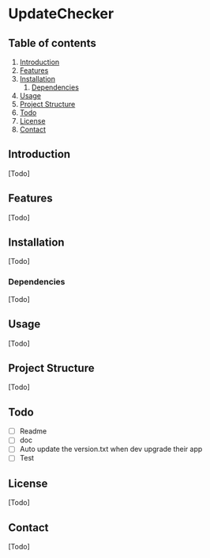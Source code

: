 # UpdateChecker

## Table of contents
1. [Introduction](#Introduction)
2. [Features](#Features)
3. [Installation](#Installation)
    1. [Dependencies](#Dependencies)
4. [Usage](#Usage)
5. [Project Structure](#Project-Structure)
6. [Todo](#Todo)
7. [License](#License)
8. [Contact](#Contact)

## Introduction 
[Todo]

## Features 
[Todo]

## Installation 
[Todo]

### Dependencies 
[Todo]

## Usage 
[Todo]

## Project Structure 
[Todo]

## Todo
- [ ] Readme
- [ ] doc
- [ ] Auto update the version.txt when dev upgrade their app
- [ ] Test

## License 
[Todo]

## Contact 
[Todo]




